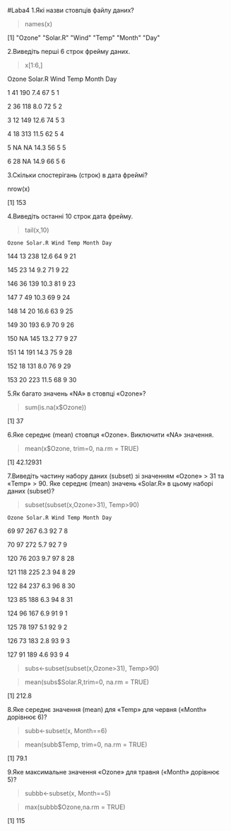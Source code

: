 #Laba4
1.Які назви стовпців файлу даних?

> names(x)

[1] "Ozone"   "Solar.R" "Wind"    "Temp"    "Month"   "Day"

2.Виведіть перші 6 строк фрейму даних.

> x[1:6,]

  Ozone Solar.R Wind Temp Month Day

1    41     190  7.4   67     5   1

2    36     118  8.0   72     5   2

3    12     149 12.6   74     5   3

4    18     313 11.5   62     5   4

5    NA      NA 14.3   56     5   5

6    28      NA 14.9   66     5   6


3.Скільки спостерігань (строк) в дата фреймі?
 
 nrow(x)

[1] 153

4.Виведіть останні 10 строк дата фрейму.

> tail(x,10)
 
    Ozone Solar.R Wind Temp Month Day

144    13     238 12.6   64     9  21

145    23      14  9.2   71     9  22

146    36     139 10.3   81     9  23

147     7      49 10.3   69     9  24

148    14      20 16.6   63     9  25

149    30     193  6.9   70     9  26

150    NA     145 13.2   77     9  27

151    14     191 14.3   75     9  28

152    18     131  8.0   76     9  29

153    20     223 11.5   68     9  30


5.Як багато значень «NA» в стовпці «Ozone»?

> sum(is.na(x$Ozone))

[1] 37

6.Яке середнє (mean) стовпця «Ozone». Виключити «NA» значення.

> mean(x$Ozone, trim=0, na.rm = TRUE)

[1] 42.12931

7.Виведіть частину набору даних (subset) зі значенням «Ozone» > 31 та «Temp» > 90. Яке середнє (mean) значень «Solar.R» в цьому наборі даних (subset)?

> subset(subset(x,Ozone>31), Temp>90)

    Ozone Solar.R Wind Temp Month Day

69     97     267  6.3   92     7   8

70     97     272  5.7   92     7   9

120    76     203  9.7   97     8  28

121   118     225  2.3   94     8  29

122    84     237  6.3   96     8  30

123    85     188  6.3   94     8  31

124    96     167  6.9   91     9   1

125    78     197  5.1   92     9   2

126    73     183  2.8   93     9   3

127    91     189  4.6   93     9   4

> subs<-subset(subset(x,Ozone>31), Temp>90)

> mean(subs$Solar.R,trim=0, na.rm = TRUE)

[1] 212.8


8.Яке середнє значення (mean) для «Temp» для червня («Month» дорівнює 6)?

> subb<-subset(x, Month==6)

> mean(subb$Temp, trim=0, na.rm = TRUE)

[1] 79.1


9.Яке максимальне значення «Ozone» для травня («Month» дорівнює 5)?

> subbb<-subset(x, Month==5)

> max(subbb$Ozone,na.rm = TRUE)

[1] 115
